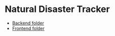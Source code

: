 # Natural Disaster Tracker

- [Backend folder](https://github.com/alejandro-mancebo/natural-disaster-track/blob/main/backend/README.md)
- [Frontend folder](https://github.com/alejandro-mancebo/natural-disaster-track/blob/main/frontend/README.md)